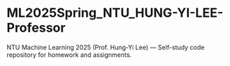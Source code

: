 # ML2025Spring_NTU_HUNG-YI-LEE-Professor
NTU Machine Learning 2025 (Prof. Hung-Yi Lee) — Self-study code repository for homework and assignments.
